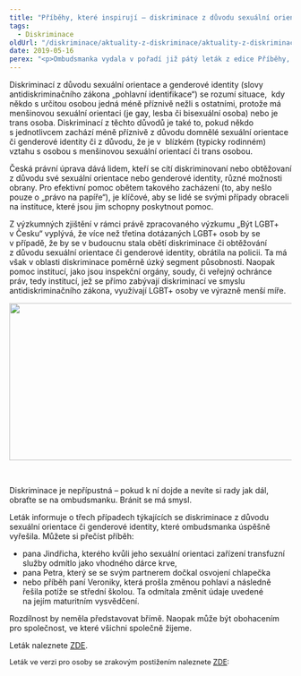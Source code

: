 ```yaml
---
title: "Příběhy, které inspirují – diskriminace z důvodu sexuální orientace a genderové identity"
tags:
  - Diskriminace
oldUrl: "/diskriminace/aktuality-z-diskriminace/aktuality-z-diskriminace-2019/pribehy-ktere-inspiruji-diskriminace-z-duvodu-sexualni-orientace-a-genderove-identity/"
date: 2019-05-16
perex: "<p>Ombudsmanka vydala v pořadí již pátý leták z edice Příběhy, které inspirují, tentokrát na téma diskriminace z důvodu sexuální orientace a genderové identity. Jeho vydáním zároveň, mimo jiné, podporuje aktivity LGBT+ osob, spojené s Mezinárodním dnem proti homofobii, transfobii a bifobii, který připadá na 17. května. </p>"
---
```


<!-- imported from the old website -->

<p>Diskriminací z důvodu sexuální orientace a genderové identity (slovy antidiskriminačního zákona „pohlavní identifikace“) se rozumí situace,  kdy někdo s určitou osobou jedná méně příznivě nežli s ostatními, protože má menšinovou sexuální orientaci (je gay, lesba či bisexuální osoba) nebo je trans osoba. Diskriminací z těchto důvodů je také to, pokud někdo s jednotlivcem zachází méně příznivě z důvodu domnělé sexuální orientace či genderové identity či z důvodu, že je v  blízkém (typicky rodinném) vztahu s osobou s menšinovou sexuální orientací či trans osobou. </p> <p>Česká právní úprava dává lidem, kteří se cítí diskriminovaní nebo obtěžovaní z důvodu své sexuální orientace nebo genderové identity, různé možnosti obrany. Pro efektivní pomoc obětem takového zacházení (to, aby nešlo pouze o „právo na papíře“), je klíčové, aby se lidé se svými případy obraceli na instituce, které jsou jim schopny poskytnout pomoc. </p> <p>Z výzkumných zjištění v rámci právě zpracovaného výzkumu „Být LGBT+ v Česku“ vyplývá, že více než třetina dotázaných LGBT+ osob by se v případě, že by se v budoucnu stala obětí diskriminace či obtěžování z důvodu sexuální orientace či genderové identity, obrátila na policii. Ta má však v oblasti diskriminace poměrně úzký segment působnosti. Naopak pomoc institucí, jako jsou inspekční orgány, soudy, či veřejný ochránce práv, tedy institucí, jež se přímo zabývají diskriminací ve smyslu antidiskriminačního zákona, využívají LGBT+ osoby ve výrazně menší míře.</p><p><img src="https://www.ochrance.cz/uploads/RTEmagicC_Na_koho_by_se_obratili_diskriminovani_LGBT.png.png" width="523" height="281" alt="" /></p><br /> <p>Diskriminace je nepřípustná – pokud k ní dojde a nevíte si rady jak dál, obraťte se na ombudsmanku. Bránit se má smysl. </p> <p>Leták informuje o třech případech týkajících se diskriminace z důvodu sexuální orientace či genderové identity, které ombudsmanka úspěšně vyřešila. Můžete si přečíst příběh:</p> <p></p><ul><li>pana Jindřicha, kterého kvůli jeho sexuální orientaci zařízení transfuzní služby odmítlo jako vhodného dárce krve, </li><li>pana Petra, který se se svým partnerem dočkal osvojení chlapečka</li><li>nebo příběh paní Veroniky, která prošla změnou pohlaví a následně řešila potíže se střední školou. Ta odmítala změnit údaje uvedené na jejím maturitním vysvědčení.</li></ul><p></p>   <p>Rozdílnost by neměla představovat břímě. Naopak může být obohacením pro společnost, ve které všichni společně žijeme. </p> <p>Leták naleznete <a href="https://www.ochrance.cz/fileadmin/user_upload/Letaky/Diskriminace_sexualni-orientace-transgender.pdf" target="_blank">ZDE</a>.</p><p><span style="font-size: 12.8px;">Leták ve verzi pro osoby se zrakovým postižením naleznete <a href="https://www.ochrance.cz/fileadmin/user_upload/Letaky/Letak_-_Pribehy_ktere_inspiruji_-_diskriminace_z_duvodu_sexualni_orientace_-_verze_pro_osoby_se_zrakovym_postizenim.docx" target="_blank">ZDE</a>:</span></p><br />

